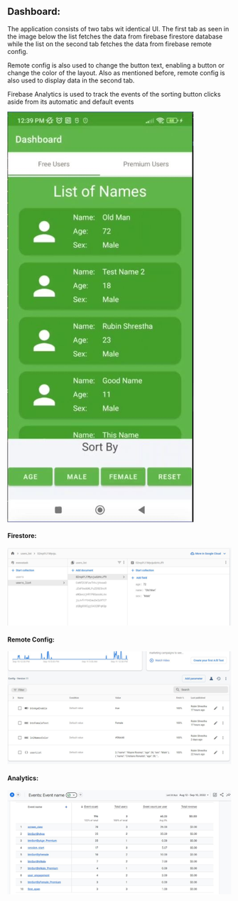 ## Dashboard:

The application consists of two tabs wit identical UI. The first tab as seen in the image below
the list fetches the data from firebase firestore database while the list on the second tab fetches
the data from firebase remote config.

Remote config is also used to change the button text, enabling a button or change the color of the layout. 
Also as mentioned before, remote config is also used to display data in the second tab.

Firebase Analytics is used to track the events of the sorting button clicks aside from its automatic and default events  

![Dashboard](./dashboard.jpg)

#### Firestore:

![Firestore](./firestore.jpg)

#### Remote Config: 

![RemoteConfig](./remoteConfig.jpg)

#### Analytics:

![Analytics](./firebaseAnalytics.jpg)





